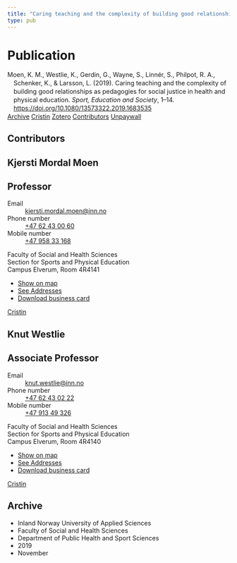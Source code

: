 ```yaml
---
title: "Caring teaching and the complexity of building good relationships as pedagogies for social justice in health and physical education"
type: pub
---
```

<h1>Publication</h1>
<article id="csl-bib-container-MM6B8EZ4" class="csl-bib-container">
  <div class="csl-bib-body" style="line-height: 1.35; padding-left: 1em; text-indent:-1em;">
  <div class="csl-entry">Moen, K. M., Westlie, K., Gerdin, G., Wayne, S., Linn&#xE9;r, S., Philpot, R. A., Schenker, K., &amp; Larsson, L. (2019). Caring teaching and the complexity of building good relationships as pedagogies for social justice in health and physical education. <i>Sport, Education and Society</i>, 1&#x2013;14. <a href="https://doi.org/10.1080/13573322.2019.1683535">https://doi.org/10.1080/13573322.2019.1683535</a></div>
</div>
  <div class="csl-bib-buttons">
    <a href="#taxonomy-article-MM6B8EZ4" class="csl-bib-button">Archive</a>
    <a href="https://app.cristin.no/results/show.jsf?id=1743440" alt="Cristin URL" class="csl-bib-button">Cristin</a>
    <a href="http://zotero.org/groups/5022929/items/MM6B8EZ4" alt="Zotero URL" class="csl-bib-button">Zotero</a>
    <a href="#contributors-article-MM6B8EZ4" class="csl-bib-button">Contributors</a>
    <a href="https://www.tandfonline.com/doi/pdf/10.1080/13573322.2019.1683535?needAccess=true" class="csl-bib-button">Unpaywall</a>
  </div>
  <div id="csl-bib-meta-container-MM6B8EZ4"></div>
</article>
<div id="csl-bib-meta-MM6B8EZ4" class="csl-bib-meta">
  <article id="contributors-article-MM6B8EZ4" class="contributors-article">
    <h1>Contributors</h1>
    <div class="personas">
<div class="vrtx-hinn-person-card">
<div class="photo">
<i class="lar la-user-circle missing-person"></i>
</div>
<div class="info">
<hgroup><h1>Kjersti Mordal Moen</h1>
<h2>Professor</h2>
</hgroup><dl>
<dt>Email</dt>
<dd>
<a href="mailto:kjersti.mordal.moen@inn.no">kjersti.mordal.moen@inn.no</a>
</dd>
<dt>Phone number</dt>
<dd><a href="tel:+4762430060">
+47 62 43 00 60
</a></dd>
<dt>Mobile number</dt>
<dd><a href="tel:+4795833168">
+47 958 33 168
</a></dd>
</dl>
<p>
Faculty of Social and Health Sciences<br>
Section for Sports and Physical Education<br>
Campus Elverum,
Room 4R4141
</p>
<ul class="vrtx-hinn-links">
<li><a href="https://www.google.com/maps?q=60.88156,11.53723">Show on map</a></li>
<li><a href="https://www.inn.no/english/find-an-employee/kjersti-mordal-moen.html#vrtx-hinn-addresses">See Addresses</a></li>
<li><a href="https://www.inn.no/english/find-an-employee/kjersti-mordal-moen.html?vrtx=vcf">Download business card</a></li>
</ul>
</div>
</div>
<a href="https://app.cristin.no/persons/show.jsf?id=53554" alt="Cristin URL" class="personas-cristin">Cristin</a>
</div> <div class="personas">
<div class="vrtx-hinn-person-card">
<div class="photo">
<i class="lar la-user-circle missing-person"></i>
</div>
<div class="info">
<hgroup><h1>Knut Westlie</h1>
<h2>Associate Professor</h2>
</hgroup><dl>
<dt>Email</dt>
<dd>
<a href="mailto:knut.westlie@inn.no">knut.westlie@inn.no</a>
</dd>
<dt>Phone number</dt>
<dd><a href="tel:+4762430222">
+47 62 43 02 22
</a></dd>
<dt>Mobile number</dt>
<dd><a href="tel:+4791349326">
+47 913 49 326
</a></dd>
</dl>
<p>
Faculty of Social and Health Sciences<br>
Section for Sports and Physical Education<br>
Campus Elverum,
Room 4R4140
</p>
<ul class="vrtx-hinn-links">
<li><a href="https://www.google.com/maps?q=60.88156,11.53723">Show on map</a></li>
<li><a href="https://www.inn.no/english/find-an-employee/knut-westlie.html#vrtx-hinn-addresses">See Addresses</a></li>
<li><a href="https://www.inn.no/english/find-an-employee/knut-westlie.html?vrtx=vcf">Download business card</a></li>
</ul>
</div>
</div>
<a href="https://app.cristin.no/persons/show.jsf?id=620342" alt="Cristin URL" class="personas-cristin">Cristin</a>
</div>
  </article>
  <article id="taxonomy-article-MM6B8EZ4" class="taxonomy-article">
    <h1>Archive</h1>
    <ul>
      <li>Inland Norway University of Applied Sciences</li>
      <li>Faculty of Social and Health Sciences</li>
      <li>Department of Public Health and Sport Sciences</li>
      <li>2019</li>
      <li>November</li>
    </ul>
  </article>
</div>
